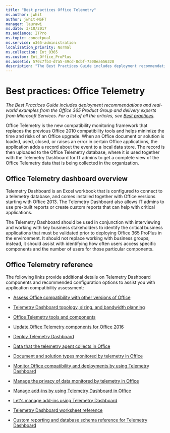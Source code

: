 ```yaml
---
title: "Best practices Office Telemetry"
ms.author: jwhit
author: jwhit-MSFT
manager: laurawi
ms.date: 3/10/2017
ms.audience: ITPro
ms.topic: concetpual
ms.service: o365-administration
localization_priority: Normal
ms.collection: Ent_O365
ms.custom: Ent_Office_ProPlus
ms.assetid: 570c7fb3-d7a5-49cd-8cbf-7300ea656328
description: "The Best Practices Guide includes deployment recommendations and real-world examples from the Office 365 Product Group and delivery experts from Microsoft Services. For a list of all the articles, see Best practices."
---
```


# Best practices: Office Telemetry

 *The Best Practices Guide includes deployment recommendations and real-world examples from the Office 365 Product Group and delivery experts from Microsoft Services. For a list of all the articles, see [Best practices](best-practices.md).* 
  
Office Telemetry is the new compatibility monitoring framework that replaces the previous Office 2010 compatibility tools and helps minimize the time and risks of an Office upgrade. When an Office document or solution is loaded, used, closed, or raises an error in certain Office applications, the application adds a record about the event to a local data store. The record is then uploaded to the Office Telemetry database, where it is used together with the Telemetry Dashboard for IT admins to get a complete view of the Office Telemetry data that is being collected in the organization.
  
## Office Telemetry dashboard overview

Telemetry Dashboard is an Excel workbook that is configured to connect to a telemetry database, and comes installed together with Office versions starting with Office 2013. The Telemetry Dashboard also allows IT admins to use pre-built reports or create custom reports that can help with critical applications.
  
The Telemetry Dashboard should be used in conjunction with interviewing and working with key business stakeholders to identify the critical business applications that must be validated prior to deploying Office 365 ProPlus in the environment. It should not replace working with business groups; instead, it should assist with identifying how often users access specific components and the number of users for those particular components.
  
## Office Telemetry reference

The following links provide additional details on Telemetry Dashboard components and recommended configuration options to assist you with application compatibility assessment:
  
- [Assess Office compatibility with other versions of Office](https://technet.microsoft.com/en-us/library/ee819096%28v=office.16%29.aspx)
    
- [Telemetry Dashboard topology, sizing, and bandwidth planning](https://technet.microsoft.com/en-us/library/jj822978%28v=office.16%29.aspx)
    
- [Office Telemetry tools and components](https://technet.microsoft.com/en-us/library/jj822978%28v=office.16%29.aspx)
    
- [Update Office Telemetry components for Office 2016](https://technet.microsoft.com/en-us/library/dn627517%28v=office.16%29.aspx)
    
- [Deploy Telemetry Dashboard](https://technet.microsoft.com/en-us/library/jj219431%28v=office.16%29.aspx)
    
- [Data that the telemetry agent collects in Office](https://technet.microsoft.com/en-us/library/mt599629%28v=office.16%29.aspx)
    
- [Document and solution types monitored by telemetry in Office](https://technet.microsoft.com/en-us/library/mt599633%28v=office.16%29.aspx)
    
- [Monitor Office compatibility and deployments by using Telemetry Dashboard](https://technet.microsoft.com/en-us/library/jj980533%28v=office.16%29.aspx)
    
- [Manage the privacy of data monitored by telemetry in Office](https://technet.microsoft.com/en-us/library/jj591589%28v=office.16%29.aspx)
    
- [Manage add-ins by using Telemetry Dashboard in Office](https://technet.microsoft.com/en-us/library/mt599631%28v=office.16%29.aspx)
    
- [Let's manage add-ins using Telemetry Dashboard](https://blogs.technet.microsoft.com/office_resource_kit/2012/09/17/lets-manage-add-ins-using-telemetry-dashboard/)
    
- [Telemetry Dashboard worksheet reference](https://technet.microsoft.com/en-us/library/jj980532%28v=office.16%29.aspx)
    
- [Custom reporting and database schema reference for Telemetry Dashboard](https://technet.microsoft.com/en-us/library/dn169565%28v=office.16%29.aspx)
    

